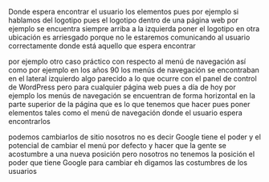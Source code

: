Donde espera encontrar el usuario los elementos pues por ejemplo si hablamos del logotipo pues el logotipo dentro de una página web por ejemplo se encuentra siempre arriba a la izquierda poner el logotipo en otra ubicación es arriesgado porque no le estaremos comunicando al usuario correctamente donde está aquello que espera encontrar

 por ejemplo otro caso práctico con respecto al menú de navegación así como por ejemplo en los años 90 los menús de navegación se encontraban en el lateral izquierdo algo parecido a lo que ocurre con el panel de control de WordPress pero para cualquier página web pues a día de hoy por ejemplo los menús de navegación se encuentran de forma horizontal en la parte superior de la página que es lo que tenemos que hacer pues poner elementos tales como el menú de navegación donde el usuario espera encontrarlos

 podemos cambiarlos de sitio nosotros no es decir Google tiene el poder y el potencial de cambiar el menú por defecto y hacer que la gente se acostumbre a una nueva posición pero nosotros no tenemos la posición el poder que tiene Google para cambiar eh digamos las costumbres de los usuarios 

